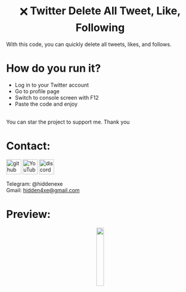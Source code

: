 <div align="center">
  <h1>🗙 Twitter Delete All Tweet, Like, Following</h1>
</div>

With this code, you can quickly delete all tweets, likes, and follows.

# How do you run it?
 - Log in to your Twitter account
 - Go to profile page
 - Switch to console screen with F12
 - Paste the code and enjoy

<br>
You can star the project to support me. Thank you
<br>

# Contact:

[<img src='https://cdn.jsdelivr.net/npm/simple-icons@3.0.1/icons/github.svg' alt='github' height='40'>](https://github.com/hiddenexee)  [<img src='https://cdn.jsdelivr.net/npm/simple-icons@3.0.1/icons/youtube.svg' alt='YouTube' height='40'>](https://www.youtube.com/@hidden4xe)  [<img src='https://cdn.jsdelivr.net/npm/simple-icons@3.0.1/icons/discord.svg' alt='discord' height='40'>](https://discord.com/users/1213658859185381387)


Telegram: @hiddenexe
<br>
Gmail: hidden4xe@gmail.com
 
# Preview:

<div align="center">
      <a href="https://streamable.com/we3d22">
         <img src="https://png.pngtree.com/png-vector/20221018/ourmid/pngtree-youtube-social-media-round-icon-png-image_6315993.png" style="width:20%;">
      </a>
</div>


